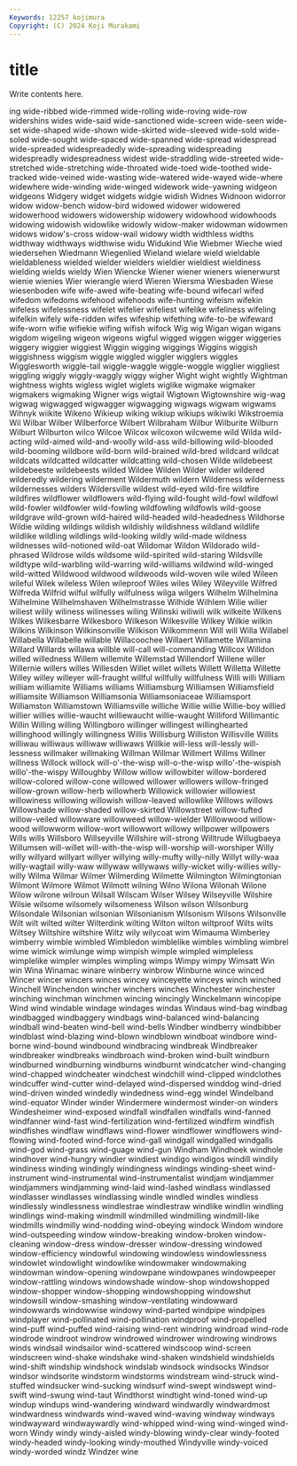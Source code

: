 ```yaml
---
Keywords: 12257 kojimura
Copyright: (C) 2024 Koji Murakami
---
```


# title

Write contents here.



ing wide-ribbed wide-rimmed wide-rolling
wide-roving wide-row widershins wides wide-said wide-sanctioned wide-screen wide-seen wide-set wide-shaped
wide-shown wide-skirted wide-sleeved wide-sold wide-soled wide-sought wide-spaced wide-spanned wide-spread widespread
wide-spreaded widespreadedly wide-spreading widespreading widespreadly widespreadness widest wide-straddling wide-streeted wide-stretched
wide-stretching wide-throated wide-toed wide-toothed wide-tracked wide-veined wide-wasting wide-watered wide-wayed wide-where
widewhere wide-winding wide-winged widework wide-yawning widgeon widgeons Widgery widget widgets
widgie widish Widnes Widnoon widorror widow widow-bench widow-bird widowed widower
widowered widowerhood widowers widowership widowery widowhood widowhoods widowing widowish widowlike
widowly widow-maker widowman widowmen widows widow's-cross widow-wail widowy width widthless
widths widthway widthways widthwise widu Widukind Wie Wiebmer Wieche wied
wiedersehen Wiedmann Wiegenlied Wieland wielare wield wieldable wieldableness wielded wielder
wielders wieldier wieldiest wieldiness wielding wields wieldy Wien Wiencke Wiener
wiener wieners wienerwurst wienie wienies Wier wierangle wierd Wieren Wiersma
Wiesbaden Wiese wiesenboden wife wife-awed wife-beating wife-bound wifecarl wifed wifedom
wifedoms wifehood wifehoods wife-hunting wifeism wifekin wifeless wifelessness wifelet wifelier
wifeliest wifelike wifeliness wifeling wifelkin wifely wife-ridden wifes wifeship wifething
wife-to-be wifeward wife-worn wifie wifiekie wifing wifish wifock Wig wig
Wigan wigan wigans wigdom wigeling wigeon wigeons wigful wigged wiggen
wigger wiggeries wiggery wiggier wiggiest Wiggin wigging wiggings Wiggins wiggish
wiggishness wiggism wiggle wiggled wiggler wigglers wiggles Wigglesworth wiggle-tail wiggle-waggle
wiggle-woggle wigglier wiggliest wiggling wiggly wiggly-waggly wiggy wigher Wight wight
wightly Wightman wightness wights wigless wiglet wiglets wiglike wigmake wigmaker
wigmakers wigmaking Wigner wigs wigtail Wigtown Wigtownshire wig-wag wigwag wigwagged
wigwagger wigwagging wigwags wigwam wigwams Wihnyk wiikite Wikeno Wikieup wiking
wikiup wikiups wikiwiki Wikstroemia Wil Wilbar Wilber Wilberforce Wilbert Wilbraham
Wilbur Wilburite Wilburn Wilburt Wilburton wilco Wilcoe Wilcox wilcoxon wilcweme
wild Wilda wild-acting wild-aimed wild-and-woolly wild-ass wild-billowing wild-blooded wild-booming wildbore
wild-born wild-brained wild-bred wildcard wildcat wildcats wildcatted wildcatter wildcatting wild-chosen
Wilde wildebeest wildebeeste wildebeests wilded Wildee Wilden Wilder wilder wildered
wilderedly wildering wilderment Wildermuth wildern Wilderness wilderness wildernesses wilders Wildersville
wildest wild-eyed wild-fire wildfire wildfires wildflower wildflowers wild-flying wild-fought wild-fowl
wildfowl wild-fowler wildfowler wild-fowling wildfowling wildfowls wild-goose wildgrave wild-grown wild-haired
wild-headed wild-headedness Wildhorse Wildie wilding wildings wildish wildishly wildishness wildland
wildlife wildlike wildling wildlings wild-looking wildly wild-made wildness wildnesses wild-notioned
wild-oat Wildomar Wildon Wildorado wild-phrased Wildrose wilds wildsome wild-spirited wild-staring
Wildsville wildtype wild-warbling wild-warring wild-williams wildwind wild-winged wild-witted Wildwood wildwood
wildwoods wild-woven wile wiled Wileen wileful Wilek wileless Wilen wileproof
Wiles wiles Wiley Wileyville Wilfred Wilfreda Wilfrid wilful wilfully wilfulness
wilga wilgers Wilhelm Wilhelmina Wilhelmine Wilhelmshaven Wilhelmstrasse Wilhide Wilhlem Wilie
wilier wiliest wilily wiliness wilinesses wiling Wilinski wiliwili wilk wilkeite
Wilkens Wilkes Wilkesbarre Wilkesboro Wilkeson Wilkesville Wilkey Wilkie wilkin Wilkins
Wilkinson Wilkinsonville Wilkison Wilkommenn Will will Willa Willabel Willabella Willabelle
willable Willacoochee Willaert Willamette Willamina Willard Willards willawa willble will-call
will-commanding Willcox Willdon willed willedness Willem willemite Willemstad Willendorf Willene
willer Willernie willers willes Willesden Willet willet willets Willett Willetta
Willette Willey willey willeyer will-fraught willful willfully willfulness Willi willi
William william williamite Williams williams Williamsburg Williamsen Williamsfield williamsite Williamson
Williamsonia Williamsoniaceae Williamsport Williamston Williamstown Williamsville williche Willie willie Willie-boy
willied willier willies willie-waucht williewaucht willie-waught Williford Willimantic Willin Willing
willing Willingboro willinger willingest willinghearted willinghood willingly willingness Willis Willisburg
Williston Willisville Willits williwau williwaus williwaw williwaws Willkie will-less will-lessly
will-lessness willmaker willmaking Willman Willmar Willmert Willms Willner willness Willock
willock will-o'-the-wisp will-o-the-wisp willo'-the-wispish willo'-the-wispy Willoughby Willow willow willowbiter willow-bordered
willow-colored willow-cone willowed willower willowers willow-fringed willow-grown willow-herb willowherb Willowick
willowier willowiest willowiness willowing willowish willow-leaved willowlike Willows willows Willowshade
willow-shaded willow-skirted Willowstreet willow-tufted willow-veiled willowware willowweed willow-wielder Willowwood willow-wood
willowworm willow-wort willowwort willowy willpower willpowers Wills wills Willsboro Willseyville
Willshire will-strong Willtrude Willugbaeya Willumsen will-willet will-with-the-wisp will-worship will-worshiper Willy
willy willyard willyart willyer willying willy-mufty willy-nilly Willyt willy-waa willy-wagtail
willy-waw willywaw willywaws willy-wicket willy-willies willy-willy Wilma Wilmar Wilmer Wilmerding
Wilmette Wilmington Wilmingtonian Wilmont Wilmore Wilmot Wilmott wilning Wilno Wilona
Wilonah Wilone Wilow wilrone wilroun Wilsall Wilscam Wilser Wilsey Wilseyville
Wilshire Wilsie wilsome wilsomely wilsomeness Wilson wilson Wilsonburg Wilsondale Wilsonian
wilsonian Wilsonianism Wilsonism Wilsons Wilsonville Wilt wilt wilted wilter Wilterdink
wilting Wilton wilton wiltproof Wilts wilts Wiltsey Wiltshire wiltshire Wiltz
wily wilycoat wim Wimauma Wimberley wimberry wimble wimbled Wimbledon wimblelike
wimbles wimbling wimbrel wime wimick wimlunge wimp wimpish wimple wimpled
wimpleless wimplelike wimpler wimples wimpling wimps Wimpy wimpy Wimsatt Win
win Wina Winamac winare winberry winbrow Winburne wince winced Wincer
wincer wincers winces wincey winceyette winceys winch winched Winchell Winchendon
wincher winchers winches Winchester winchester winching winchman winchmen wincing wincingly
Winckelmann wincopipe Wind wind windable windage windages windas Windaus wind-bag
windbag windbagged windbaggery windbags wind-balanced wind-balancing windball wind-beaten wind-bell wind-bells
Windber windberry windbibber windblast wind-blazing wind-blown windblown windboat windbore wind-borne
wind-bound windbound windbracing windbreak Windbreaker windbreaker windbreaks windbroach wind-broken wind-built
windburn windburned windburning windburns windburnt windcatcher wind-changing wind-chapped windcheater windchest
windchill wind-clipped windclothes windcuffer wind-cutter wind-delayed wind-dispersed winddog wind-dried wind-driven
winded windedly windedness wind-egg windel Windelband wind-equator Winder winder Windermere
windermost winder-on winders Windesheimer wind-exposed windfall windfallen windfalls wind-fanned windfanner
wind-fast wind-fertilization wind-fertilized windfirm windfish windfishes windflaw windflaws wind-flower windflower
windflowers wind-flowing wind-footed wind-force wind-gall windgall windgalled windgalls wind-god wind-grass
wind-guage wind-gun Windham Windhoek windhole windhover wind-hungry windier windiest windigo
windigos windill windily windiness winding windingly windingness windings winding-sheet wind-instrument
wind-instrumental wind-instrumentalist windjam windjammer windjammers windjamming wind-laid wind-lashed windlass windlassed
windlasser windlasses windlassing windle windled windles windless windlessly windlessness windlestrae
windlestraw windlike windlin windling windlings wind-making windmill windmilled windmilling windmill-like
windmills windmilly wind-nodding wind-obeying windock Windom windore wind-outspeeding window window-breaking
window-broken window-cleaning window-dress window-dresser window-dressing windowed window-efficiency windowful windowing windowless
windowlessness windowlet windowlight windowlike windowmaker windowmaking windowman window-opening windowpane windowpanes
windowpeeper window-rattling windows windowshade window-shop windowshopped window-shopper window-shopping windowshopping windowshut
windowsill window-smashing window-ventilating windowward windowwards windowwise windowy wind-parted windpipe windpipes
windplayer wind-pollinated wind-pollination windproof wind-propelled wind-puff wind-puffed wind-raising wind-rent windring
windroad wind-rode windrode windroot windrow windrowed windrower windrowing windrows winds
windsail windsailor wind-scattered windscoop wind-screen windscreen wind-shake windshake wind-shaken windshield
windshields wind-shift windship windshock windslab windsock windsocks Windsor windsor windsorite
windstorm windstorms windstream wind-struck wind-stuffed windsucker wind-sucking windsurf wind-swept windswept
wind-swift wind-swung wind-taut Windthorst windtight wind-toned wind-up windup windups wind-wandering
windward windwardly windwardmost windwardness windwards wind-waved wind-waving windway windways windwayward
windwaywardly wind-whipped wind-wing wind-winged wind-worn Windy windy windy-aisled windy-blowing windy-clear
windy-footed windy-headed windy-looking windy-mouthed Windyville windy-voiced windy-worded windz Windzer wine
